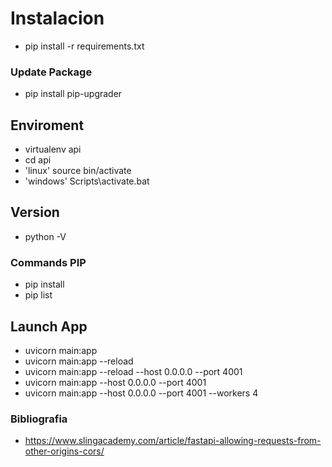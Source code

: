 # Instalacion

- pip install -r requirements.txt

### Update Package

- pip install pip-upgrader

## Enviroment

- virtualenv api
- cd api
- 'linux' source bin/activate
- 'windows' Scripts\activate.bat

## Version

- python -V

### Commands PIP

- pip install
- pip list

## Launch App

- uvicorn main:app
- uvicorn main:app --reload
- uvicorn main:app --reload --host 0.0.0.0 --port 4001
- uvicorn main:app --host 0.0.0.0 --port 4001
- uvicorn main:app --host 0.0.0.0 --port 4001 --workers 4

### Bibliografia

- <https://www.slingacademy.com/article/fastapi-allowing-requests-from-other-origins-cors/>
